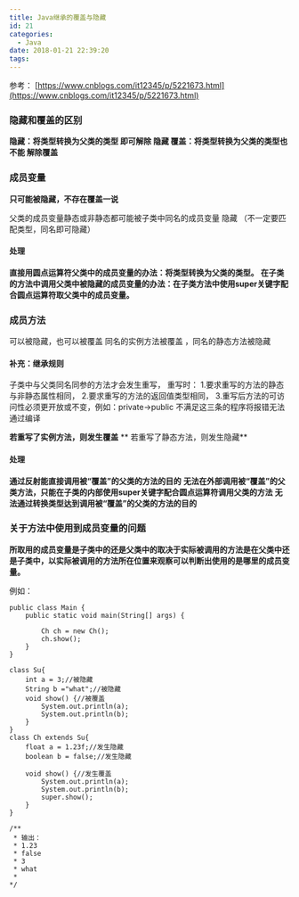 ```yaml
---
title: Java继承的覆盖与隐藏
id: 21
categories:
  - Java
date: 2018-01-21 22:39:20
tags:
---
```


参考：
[https://www.cnblogs.com/it12345/p/5221673.html](https://www.cnblogs.com/it12345/p/5221673.html)

### 隐藏和覆盖的区别

**隐藏：将类型转换为父类的类型 即可解除 隐藏
覆盖：将类型转换为父类的类型也 不能 解除覆盖**

### 成员变量

**只可能被隐藏，不存在覆盖一说**

父类的成员变量静态或非静态都可能被子类中同名的成员变量 隐藏 （不一定要匹配类型，同名即可隐藏）

#### 处理

**直接用圆点运算符父类中的成员变量的办法：将类型转换为父类的类型。**
**在子类的方法中调用父类中被隐藏的成员变量的办法：在子类方法中使用super关键字配合圆点运算符取父类中的成员变量。**

### 成员方法

可以被隐藏，也可以被覆盖
同名的实例方法被覆盖 ，同名的静态方法被隐藏

#### 补充：继承规则

子类中与父类同名同参的方法才会发生重写，
重写时：
1.要求重写的方法的静态与非静态属性相同，
2.要求重写的方法的返回值类型相同，
3.重写后方法的可访问性必须更开放或不变，例如：private->public
不满足这三条的程序将报错无法通过编译

**若重写了实例方法，则发生覆盖**
** 若重写了静态方法，则发生隐藏**

#### 处理

**通过反射能直接调用被“覆盖”的父类的方法的目的**
**无法在外部调用被“覆盖”的父类方法，只能在子类的内部使用super关键字配合圆点运算符调用父类的方法**
**无法通过转换类型达到调用被“覆盖”的父类的方法的目的**


### 关于方法中使用到成员变量的问题

**所取用的成员变量是子类中的还是父类中的取决于实际被调用的方法是在父类中还是子类中，以实际被调用的方法所在位置来观察可以判断出使用的是哪里的成员变量。**

例如：

```
public class Main {
	public static void main(String[] args) {

		Ch ch = new Ch();
		ch.show();
	}
}

class Su{
	int a = 3;//被隐藏
	String b ="what";//被隐藏
	void show() {//被覆盖
		System.out.println(a);
		System.out.println(b);
	}
}
class Ch extends Su{
	float a = 1.23f;//发生隐藏
	boolean b = false;//发生隐藏

	void show() {//发生覆盖
		System.out.println(a);
		System.out.println(b);
		super.show();
	}
}

/**
 * 输出：
 * 1.23
 * false
 * 3
 * what
 * 
*/

```

